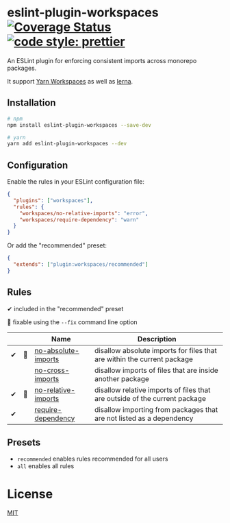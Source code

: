 # eslint-plugin-workspaces [![Coverage Status](https://coveralls.io/repos/github/joshuajaco/eslint-plugin-workspaces/badge.svg)](https://coveralls.io/github/joshuajaco/eslint-plugin-workspaces) [![code style: prettier](https://img.shields.io/badge/code_style-prettier-ff69b4.svg?style=flat-square)](https://github.com/prettier/prettier)

An ESLint plugin for enforcing consistent imports across monorepo packages.

It support [Yarn Workspaces](https://classic.yarnpkg.com/en/docs/workspaces/) as well as [lerna](https://github.com/lerna/lerna).

## Installation

```sh
# npm
npm install eslint-plugin-workspaces --save-dev

# yarn
yarn add eslint-plugin-workspaces --dev
```

## Configuration

Enable the rules in your ESLint configuration file:

```json
{
  "plugins": ["workspaces"],
  "rules": {
    "workspaces/no-relative-imports": "error",
    "workspaces/require-dependency": "warn"
  }
}
```

Or add the "recommended" preset:

```json
{
  "extends": ["plugin:workspaces/recommended"]
}
```

## Rules

✔ included in the "recommended" preset

🔧 fixable using the `--fix` command line option

|     |     | Name                                                                                                                        | Description                                                                |
| --- | --- | --------------------------------------------------------------------------------------------------------------------------- | -------------------------------------------------------------------------- |
| ✔   | 🔧  | [no-absolute-imports](https://github.com/joshuajaco/eslint-plugin-workspaces/blob/master/docs/rules/no-absolute-imports.md) | disallow absolute imports for files that are within the current package    |
|     |     | [no-cross-imports](https://github.com/joshuajaco/eslint-plugin-workspaces/blob/master/docs/rules/no-cross-imports.md)       | disallow imports of files that are inside another package                  |
| ✔   | 🔧  | [no-relative-imports](https://github.com/joshuajaco/eslint-plugin-workspaces/blob/master/docs/rules/no-relative-imports.md) | disallow relative imports of files that are outside of the current package |
| ✔   |     | [require-dependency](https://github.com/joshuajaco/eslint-plugin-workspaces/blob/master/docs/rules/require-dependency.md)   | disallow importing from packages that are not listed as a dependency       |

## Presets

- `recommended` enables rules recommended for all users
- `all` enables all rules

# License

[MIT](https://github.com/joshuajaco/eslint-plugin-workspaces/blob/master/LICENSE)
